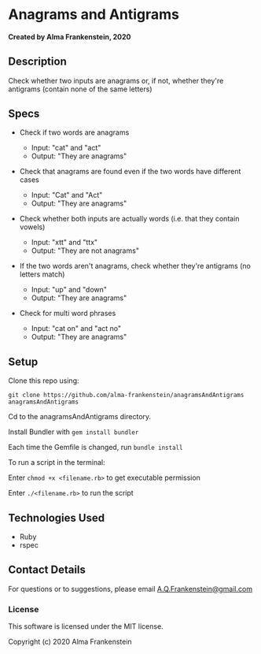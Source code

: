 # Anagrams and Antigrams

#### Created by Alma Frankenstein, 2020

## Description

Check whether two inputs are anagrams or, if not, whether they're antigrams (contain none of the same letters)

## Specs

* Check if two words are anagrams
  * Input: "cat" and "act"
  * Output: "They are anagrams"

* Check that anagrams are found even if the two words have different cases
  * Input: "Cat" and "Act"
  * Output: "They are anagrams"

* Check whether both inputs are actually words (i.e. that they contain vowels)
  * Input: "xtt" and "ttx"
  * Output: "They are not anagrams"

* If the two words aren't anagrams, check whether they're antigrams (no letters match)
  * Input: "up" and "down"
  * Output: "They are anagrams"

* Check for multi word phrases
  * Input: "cat on" and "act no"
  * Output: "They are anagrams"

## Setup

Clone this repo using:

```git clone https://github.com/alma-frankenstein/anagramsAndAntigrams anagramsAndAntigrams```

Cd to the anagramsAndAntigrams directory.

Install Bundler with ```gem install bundler```

Each time the Gemfile is changed, run ```bundle install```


To run a script in the terminal:

Enter ```chmod +x <filename.rb>``` to get executable permission

Enter ```./<filename.rb>``` to run the script



## Technologies Used

* Ruby
* rspec

## Contact Details

For questions or to suggestions, please email A.Q.Frankenstein@gmail.com

### License

This software is licensed under the MIT license.

Copyright (c) 2020 Alma Frankenstein